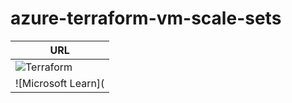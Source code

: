 # azure-terraform-vm-scale-sets

|URL|
|-----|
|![Terraform](https://registry.terraform.io/providers/hashicorp/google/latest/docs/resources/)|
|![Microsoft Learn](|![Terraform](https://registry.terraform.io/providers/hashicorp/google/latest/docs/resources/)|)|

